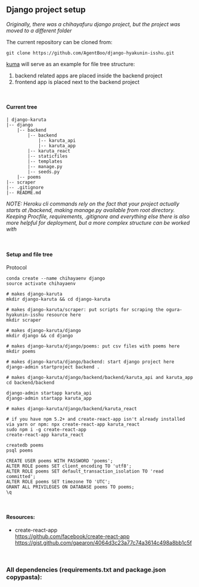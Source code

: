 ## Django project setup 

_Originally, there was a chihayafuru django project, but the project was moved to a different folder_

The current repository can be cloned from: 
```
git clone https://github.com/AgentBoo/django-hyakunin-isshu.git
```

[kuma](https://github.com/mozilla/kuma) will serve as an example for file tree structure:
1. backend related apps are placed inside the backend project  
2. frontend app is placed next to the backend project 

<br>

#### Current tree 

```
| django-karuta 
|-- django
    |-- backend
        |-- backend 
            |-- karuta_api
            |-- karuta_app 
        |-- karuta_react 
        |-- staticfiles 
        |-- templates 
        |-- manage.py
        |-- seeds.py
    |-- poems  
|-- scraper 
|-- .gitignore   
|-- README.md 
```

_NOTE: Heroku cli commands rely on the fact that your project actually starts at /backend, making manage.py available from root directory. Keeping Procfile, requirements, .gitignore and everything else there is also more helpful for deployment, but a more complex structure can be worked with_


<br>

#### Setup and file tree 

Protocol
```
conda create --name chihayaenv django 
source activate chihayaenv 
```

```
# makes django-karuta
mkdir django-karuta && cd django-karuta  

# makes django-karuta/scraper: put scripts for scraping the ogura-hyakunin-isshu resource here  
mkdir scraper

# makes django-karuta/django 
mkdir django && cd django

# makes django-karuta/django/poems: put csv files with poems here   
mkdir poems 

# makes django-karuta/django/backend: start django project here 
django-admin startproject backend .
```

```
# makes django-karuta/django/backend/backend/karuta_api and karuta_app 
cd backend/backend  

django-admin startapp karuta_api 
django-admin startapp karuta_app  
```

```
# makes django-karuta/django/backend/karuta_react 

# if you have npm 5.2+ and create-react-app isn't already installed via yarn or npm: npx create-react-app karuta_react  
sudo npm i -g create-react-app 
create-react-app karuta_react 
```

```
createdb poems 
psql poems 

CREATE USER poems WITH PASSWORD 'poems';
ALTER ROLE poems SET client_encoding TO 'utf8';
ALTER ROLE poems SET default_transaction_isolation TO 'read committed';
ALTER ROLE poems SET timezone TO 'UTC';
GRANT ALL PRIVILEGES ON DATABASE poems TO poems;
\q
```
<br>

#### Resources: 
* create-react-app <br>
  https://github.com/facebook/create-react-app <br>
  https://gist.github.com/gaearon/4064d3c23a77c74a3614c498a8bb1c5f <br>

<br>

### All dependencies (requirements.txt and package.json copypasta):